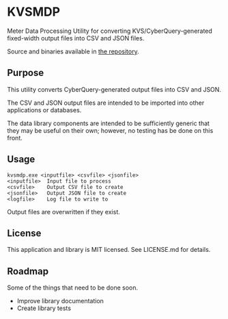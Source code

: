 # KVSMDP
Meter Data Processing Utility for converting KVS/CyberQuery-generated fixed-width output files into CSV and JSON files.

Source and binaries available in [the repository](https://github.com/watertowndev/kvsmdp).

## Purpose
This utility converts CyberQuery-generated output files into CSV and JSON. 

The CSV and JSON output files are intended to be imported into other applications or databases. 

The data library components are intended to be sufficiently generic that they may be useful on their own; however, no testing has be done on this front.

## Usage
    kvsmdp.exe <inputfile> <csvfile> <jsonfile>
    <inputfile>  Input file to process
    <csvfile>    Output CSV file to create
    <jsonfile>   Output JSON file to create
    <logfile>    Log file to write to
Output files are overwritten if they exist.

## License
This application and library is MIT licensed. See LICENSE.md for details.

## Roadmap
Some of the things that need to be done soon.
- Improve library documentation
- Create library tests
